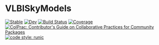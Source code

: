 # VLBISkyModels

[![Stable](https://img.shields.io/badge/docs-stable-blue.svg)](https://ehtjulia.github.io/VLBISkyModels.jl/stable/)
[![Dev](https://img.shields.io/badge/docs-dev-blue.svg)](https://ehtjulia.github.io/VLBISkyModels.jl/dev/)
[![Build Status](https://github.com/EHTJulia/VLBISkyModels.jl/actions/workflows/CI.yml/badge.svg?branch=main)](https://github.com/EHTJulia/VLBISkyModels.jl/actions/workflows/CI.yml?query=branch%3Amain)
[![Coverage](https://codecov.io/gh/EHTJulia/VLBISkyModels.jl/branch/main/graph/badge.svg)](https://codecov.io/gh/EHTJulia/VLBISkyModels.jl)
[![ColPrac: Contributor's Guide on Collaborative Practices for Community Packages](https://img.shields.io/badge/ColPrac-Contributor%27s%20Guide-blueviolet)](https://github.com/SciML/ColPrac)
[![code style: runic](https://img.shields.io/badge/code_style-%E1%9A%B1%E1%9A%A2%E1%9A%BE%E1%9B%81%E1%9A%B2-black)](https://github.com/fredrikekre/Runic.jl)
